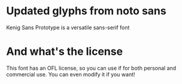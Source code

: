# Updated glyphs from noto sans
Kenig Sans Prototype is a versatile sans-serif font
# And what's the license
This font has an OFL license, so you can use if for both personal and commercial use. You can even modify it if you want!
